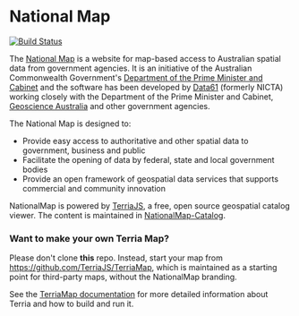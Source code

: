 
National Map
============

[![Build Status](https://travis-ci.org/TerriaJS/nationalmap.svg?branch=master)](https://travis-ci.org/TerriaJS/nationalmap)

The [National Map](http://nationalmap.gov.au) is a website for map-based access to Australian spatial data from government agencies. It is an initiative of the Australian Commonwealth Government's [Department of the Prime Minister and Cabinet](http://www.dpmc.gov.au/) and the software has been developed by [Data61](http://www.csiro.au/en/Research/D61) (formerly NICTA) working closely with the Department of the Prime Minister and Cabinet, [Geoscience Australia](http://www.ga.gov.au/) and other government agencies.

The National Map is designed to:
* Provide easy access to authoritative and other spatial data to government, business and public
* Facilitate the opening of data by federal, state and local government bodies
* Provide an open framework of geospatial data services that supports commercial and community innovation

NationalMap is powered by [TerriaJS](https://github.com/TerriaJS/TerriaJS), a free, open source geospatial catalog viewer. The content is maintained in [NationalMap-Catalog](https://github.com/TerriaJS/NationalMap-Catalog).

### Want to make your own Terria Map? ###
Please don't clone **this** repo. Instead, start your map from https://github.com/TerriaJS/TerriaMap, which is maintained as a starting point for third-party maps, without the NationalMap branding.

See the [TerriaMap documentation](http://terria.io/Documentation/) for more detailed information about Terria and how to build and run it.
